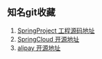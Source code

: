 ## 知名git收藏
1. [SpringProject 工程源码地址](https://github.com/spring-projects) 
2. [SpringCloud 开源地址](https://github.com/spring-cloud)
3. [alipay 开源地址](https://github.com/alipay)
